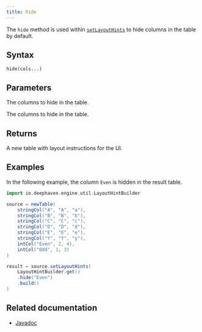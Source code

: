 ```yaml
---
title: hide
---
```


The `hide` method is used within [`setLayoutHints`](./layout-hints.md) to hide columns in the table by default.

## Syntax

```
hide(cols...)
```

## Parameters

<ParamTable>
<Param name="cols" type="String">

The columns to hide in the table.

</Param>
<Param name="cols" type="Collection<String>">

The columns to hide in the table.

</Param>
</ParamTable>

## Returns

A new table with layout instructions for the UI.

## Examples

In the following example, the column `Even` is hidden in the result table.

```groovy order=source,result default=result
import io.deephaven.engine.util.LayoutHintBuilder

source = newTable(
    stringCol("A", "A", "a"),
    stringCol("B", "B", "b"),
    stringCol("C", "C", "c"),
    stringCol("D", "D", "d"),
    stringCol("E", "E", "e"),
    stringCol("Y", "Y", "y"),
    intCol("Even", 2, 4),
    intCol("Odd", 1, 3)
)

result = source.setLayoutHints(
    LayoutHintBuilder.get()
    .hide("Even")
    .build()
)
```

## Related documentation

- [Javadoc](/core/javadoc/io/deephaven/engine/util/LayoutHintBuilder.html)
